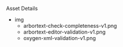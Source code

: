 Asset Details

 - img
    - arbortext-check-completeness-v1.png
    - arbortext-editor-validation-v1.png
    - oxygen-xml-validation-v1.png
